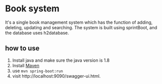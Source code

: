 # Book system

It's a single book management system which has the function of adding, deleting, updating and searching. The system is built using sprintBoot, and the database uses h2database.

## how to use

1. Install java and make sure the java version is 1.8
2. Install [Maven](https://maven.apache.org/)
3. use `mvn spring-boot:run`
4. visit http://localhost:9090/swagger-ui.html.
